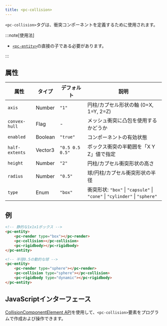 ```yaml
---
title: <pc-collision>
---
```


`<pc-collision>`タグは、衝突コンポーネントを定義するために使用されます。

:::note[使用法]

* [`<pc-entity>`](../pc-entity)の直接の子である必要があります。

:::

## 属性

<div className="attribute-table">

| 属性 | タイプ | デフォルト | 説明 |
| --- | --- | --- | --- |
| `axis` | Number | `"1"` | 円柱/カプセル形状の軸 (0=X, 1=Y, 2=Z) |
| `convex-hull` | Flag | - | メッシュ衝突に凸包を使用するかどうか |
| `enabled` | Boolean | `"true"` | コンポーネントの有効状態 |
| `half-extents` | Vector3 | `"0.5 0.5 0.5"` | ボックス衝突の半範囲を「X Y Z」値で指定 |
| `height` | Number | `"2"` | 円柱/カプセル衝突形状の高さ |
| `radius` | Number | `"0.5"` | 球/円柱/カプセル衝突形状の半径 |
| `type` | Enum | `"box"` | 衝突形状: `"box"` \| `"capsule"` \| `"cone"` \| `"cylinder"` \| `"sphere"` |

</div>

## 例

```html
<!-- 静的な1x1x1ボックス -->
<pc-entity>
    <pc-render type="box"></pc-render>
    <pc-collision></pc-collision>
    <pc-rigidbody></pc-rigidbody>
</pc-entity>

<!-- 半径0.5の動的な球 -->
<pc-entity>
    <pc-render type="sphere"></pc-render>
    <pc-collision type="sphere"></pc-collision>
    <pc-rigidbody type="dynamic"></pc-rigidbody>
</pc-entity>
```

## JavaScriptインターフェース

[CollisionComponentElement API](https://api.playcanvas.com/web-components/classes/CollisionComponentElement.html)を使用して、`<pc-collision>`要素をプログラムで作成および操作できます。
